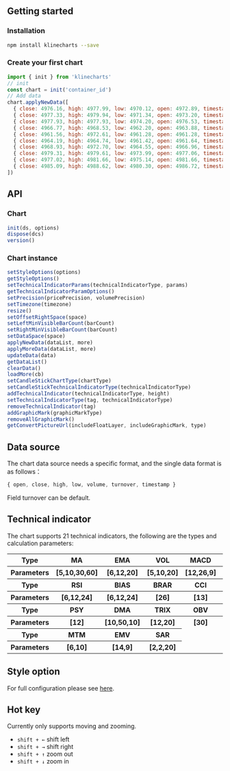 ## Getting started
### Installation
```bash
npm install klinecharts --save
```

### Create your first chart
```js
import { init } from 'klinecharts'
// init
const chart = init('container_id')
// Add data
chart.applyNewData([
  { close: 4976.16, high: 4977.99, low: 4970.12, open: 4972.89, timestamp: 1587660000000, volume: 204 },
  { close: 4977.33, high: 4979.94, low: 4971.34, open: 4973.20, timestamp: 1587660060000, volume: 194 },
  { close: 4977.93, high: 4977.93, low: 4974.20, open: 4976.53, timestamp: 1587660120000, volume: 197 },
  { close: 4966.77, high: 4968.53, low: 4962.20, open: 4963.88, timestamp: 1587660180000, volume: 28 },
  { close: 4961.56, high: 4972.61, low: 4961.28, open: 4961.28, timestamp: 1587660240000, volume: 184 },
  { close: 4964.19, high: 4964.74, low: 4961.42, open: 4961.64, timestamp: 1587660300000, volume: 191 },
  { close: 4968.93, high: 4972.70, low: 4964.55, open: 4966.96, timestamp: 1587660360000, volume: 105 },
  { close: 4979.31, high: 4979.61, low: 4973.99, open: 4977.06, timestamp: 1587660420000, volume: 35 },
  { close: 4977.02, high: 4981.66, low: 4975.14, open: 4981.66, timestamp: 1587660480000, volume: 135 },
  { close: 4985.09, high: 4988.62, low: 4980.30, open: 4986.72, timestamp: 1587660540000, volume: 76 }
])
```

## API
### Chart
```js
init(ds, options)
dispose(dcs)
version()
```

### Chart instance
```js
setStyleOptions(options)
getStyleOptions()
setTechnicalIndicatorParams(technicalIndicatorType, params)
getTechnicalIndicatorParamOptions()
setPrecision(pricePrecision, volumePrecision)
setTimezone(timezone)
resize()
setOffsetRightSpace(space)
setLeftMinVisibleBarCount(barCount)
setRightMinVisibleBarCount(barCount)
setDataSpace(space)
applyNewData(dataList, more)
applyMoreData(dataList, more)
updateData(data)
getDataList()
clearData()
loadMore(cb)
setCandleStickChartType(chartType)
setCandleStickTechnicalIndicatorType(technicalIndicatorType)
addTechnicalIndicator(technicalIndicatorType, height)
setTechnicalIndicatorType(tag, technicalIndicatorType)
removeTechnicalIndicator(tag)
addGraphicMark(graphicMarkType)
removeAllGraphicMark()
getConvertPictureUrl(includeFloatLayer, includeGraphicMark, type)
```

## Data source
The chart data source needs a specific format, and the single data format is as follows：
```js
{ open, close, high, low, volume, turnover, timestamp }
```
Field turnover can be default.

## Technical indicator
The chart supports 21 technical indicators, the following are the types and calculation parameters:
<table>
    <tbody>
        <tr>
            <th>Type</th>
            <th>MA</th>
            <th>EMA</th>
            <th>VOL</th>
            <th>MACD</th>
            <th>BOLL</th>
            <th>KDJ</th>
        </tr>
        <tr>
            <th>Parameters</th>
            <th>[5,10,30,60]</th>
            <th>[6,12,20]</th>
            <th>[5,10,20]</th>
            <th>[12,26,9]</th>
            <th>[20]</th>
            <th>[9,3,3]</th>
        </tr>
        <tr>
           <th>Type</th>
           <th>RSI</th>
           <th>BIAS</th>
           <th>BRAR</th>
           <th>CCI</th>
           <th>DMI</th>
           <th>CR</th>
        </tr>
        <tr>
            <th>Parameters</th>
            <th>[6,12,24]</th>
            <th>[6,12,24]</th>
            <th>[26]</th>
            <th>[13]</th>
            <th>[14,6]</th>
            <th>[26,10,20,40,60]</th>
        </tr>
        <tr>
            <th>Type</th>
            <th>PSY</th>
            <th>DMA</th>
            <th>TRIX</th>
            <th>OBV</th>
            <th>VR</th>
            <th>WR</th>
        </tr>
        <tr>
            <th>Parameters</th>
            <th>[12]</th>
            <th>[10,50,10]</th>
            <th>[12,20]</th>
            <th>[30]</th>
            <th>[24,30]</th>
            <th>[13,34,89]</th>
        </tr>
        <tr>
            <th>Type</th>
            <th>MTM</th>
            <th>EMV</th>
            <th>SAR</th>
        </tr>
        <tr>
            <th>Parameters</th>
            <th>[6,10]</th>
            <th>[14,9]</th>
            <th>[2,2,20]</th>
        </tr>
    </tbody>
</table>

## Style option
For full configuration please see [here](../style.md).


## Hot key
Currently only supports moving and zooming.
+ ```shift + ←``` shift left
+ ```shift + →``` shift right
+ ```shift + ↑``` zoom out
+ ```shift + ↓``` zoom in

